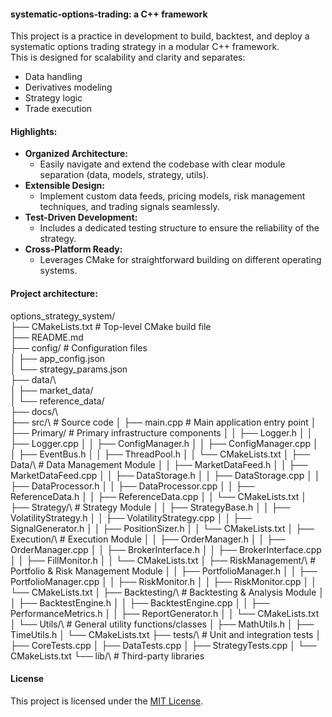 #### systematic-options-trading: a C++ framework

This project is a practice in development to build, backtest, and deploy a systematic options trading strategy in a modular C++ framework.  
This is designed for scalability and clarity and separates:

- Data handling
- Derivatives modeling
- Strategy logic
- Trade execution 

#### Highlights:

* **Organized Architecture:**
  - Easily navigate and extend the codebase with clear module separation (data, models, strategy, utils).
* **Extensible Design:**
  - Implement custom data feeds, pricing models, risk management techniques, and trading signals seamlessly.
* **Test-Driven Development:**
  - Includes a dedicated testing structure to ensure the reliability of the strategy.
* **Cross-Platform Ready:**
  - Leverages CMake for straightforward building on different operating systems.

#### Project architecture:

options_strategy_system/\
├── CMakeLists.txt              # Top-level CMake build file\
├── README.md                      
├── config/                     # Configuration files  
│   ├── app_config.json\
│   └── strategy_params.json\
├── data/\                        
│   ├── market_data/\
│   └── reference_data/\
├── docs/\                       
├── src/\                        # Source code
│   ├── main.cpp                 # Main application entry point
│   ├── Primary/                 # Primary infrastructure components
│   │   ├── Logger.h
│   │   ├── Logger.cpp
│   │   ├── ConfigManager.h
│   │   ├── ConfigManager.cpp
│   │   ├── EventBus.h
│   │   ├── ThreadPool.h
│   │   └── CMakeLists.txt
│   ├── Data/\                   # Data Management Module
│   │   ├── MarketDataFeed.h
│   │   ├── MarketDataFeed.cpp
│   │   ├── DataStorage.h
│   │   ├── DataStorage.cpp
│   │   ├── DataProcessor.h
│   │   ├── DataProcessor.cpp
│   │   ├── ReferenceData.h
│   │   ├── ReferenceData.cpp
│   │   └── CMakeLists.txt
│   ├── Strategy/\              # Strategy Module
│   │   ├── StrategyBase.h
│   │   ├── VolatilityStrategy.h
│   │   ├── VolatilityStrategy.cpp
│   │   ├── SignalGenerator.h
│   │   ├── PositionSizer.h
│   │   └── CMakeLists.txt
│   ├── Execution/\             # Execution Module
│   │   ├── OrderManager.h
│   │   ├── OrderManager.cpp
│   │   ├── BrokerInterface.h
│   │   ├── BrokerInterface.cpp
│   │   ├── FillMonitor.h
│   │   └── CMakeLists.txt
│   ├── RiskManagement/\        # Portfolio & Risk Management Module
│   │   ├── PortfolioManager.h
│   │   ├── PortfolioManager.cpp
│   │   ├── RiskMonitor.h
│   │   ├── RiskMonitor.cpp
│   │   └── CMakeLists.txt
│   ├── Backtesting/\           # Backtesting & Analysis Module
│   │   ├── BacktestEngine.h
│   │   ├── BacktestEngine.cpp
│   │   ├── PerformanceMetrics.h
│   │   ├── ReportGenerator.h
│   │   └── CMakeLists.txt
│   └── Utils/\                 # General utility functions/classes
│       ├── MathUtils.h
│       ├── TimeUtils.h
│       └── CMakeLists.txt
├── tests/\                     # Unit and integration tests
│   ├── CoreTests.cpp
│   ├── DataTests.cpp
│   ├── StrategyTests.cpp
│   └── CMakeLists.txt
└── lib/\                       # Third-party libraries  


#### License
This project is licensed under the [MIT License](https://github.com/manuelmusngi/regime_switching_models/edit/main/LICENSE).
